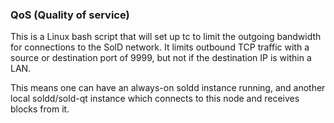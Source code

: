 ### QoS (Quality of service) ###

This is a Linux bash script that will set up tc to limit the outgoing bandwidth for connections to the SolD network. It limits outbound TCP traffic with a source or destination port of 9999, but not if the destination IP is within a LAN.

This means one can have an always-on soldd instance running, and another local soldd/sold-qt instance which connects to this node and receives blocks from it.
